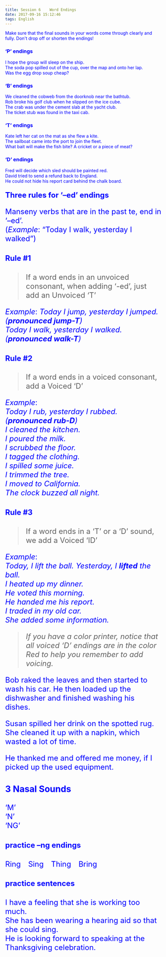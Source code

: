 ```yaml
---
title: Session 6    Word Endings
date: 2017-09-16 15:12:46
tags: English
---
```

<font color="blue">Make sure that the final sounds in your words come through
clearly and fully. Don't drop off or shorten the endings!

### ‘P’ endings
I hope the group will sleep on the ship.  
The soda pop spilled out of the cup, over the map and onto her lap.  
Was the egg drop soup cheap?

### ‘B’ endings
We cleaned the cobweb from the doorknob near the bathtub.  
Rob broke his golf club when he slipped on the ice cube.  
The crab was under the cement slab at the yacht club.  
The ticket stub was found in the taxi cab.

### ‘T’ endings
Kate left her cat on the mat as she flew a kite.  
The sailboat came into the port to join the fleet.  
What bait will make the fish bite?  A cricket or a piece of meat?

### ‘D’ endings
Fred will decide which sled should be painted red.  
David tried to send a refund back to England.  
He could not hide his report card behind the chalk board.

### <font size="5">Three rules for ‘–ed’ endings
Manseny verbs that are in the past te, end in ‘–ed’.  
(*Example*:  “Today I walk, yesterday I walked”)

#### Rule #1
>If a word ends in an unvoiced consonant, when adding ‘-ed’, just add an Unvoiced ‘T’

*Example*: 
*Today I jump, yesterday I jumped. (**pronounced jump-T**)  
Today I walk, yesterday I walked.  (**pronounced walk-T**)*

#### Rule #2
>If a word ends in a voiced consonant, add a Voiced ‘D’

*Example*:  
*Today I rub, yesterday I rubbed. (**pronounced rub-D**)  
I cleaned the kitchen.  
I poured the milk.  
I scrubbed the floor.  
I tagged the clothing.  
I spilled some juice.  
I trimmed the tree.  
I moved to California.  
The clock buzzed all night.*

#### Rule #3
>If a word ends in a ‘T’ or a ‘D’ sound, we add a Voiced ‘ID’

*Example*:  
*Today, I lift the ball. Yesterday, I **lifted** the ball.  
I heated up my dinner.  
He voted this morning.  
He handed me his report.  
I traded in my old car.  
She added some information.*

>*If you have a color printer, notice that all voiced ‘D’ endings are in the color Red to help you remember to add voicing.*

Bob raked the leaves and then started to wash his car. He then loaded up the dishwasher and finished washing his dishes.

Susan spilled her drink on the spotted rug. She cleaned it up with a napkin, which wasted a lot of time.

He thanked me and offered me money, if I picked up the used equipment. 

### 3 Nasal Sounds
‘M’  
‘N’  
‘NG’

#### practice –ng endings
Ring&emsp;Sing&emsp;Thing&emsp;Bring

#### practice sentences
I have a feeling that she is working too much.  
She has been wearing a hearing aid so that she could sing.  
He is looking forward to speaking at the Thanksgiving celebration.
